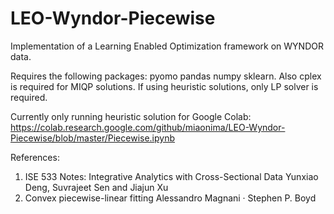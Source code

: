 # LEO-Wyndor-Piecewise
Implementation of a Learning Enabled Optimization framework on WYNDOR data.

Requires the following packages: pyomo pandas numpy sklearn.
Also cplex is required for MIQP solutions. If using heuristic solutions, only LP solver is required.

Currently only running heuristic solution for Google Colab: 
https://colab.research.google.com/github/miaonima/LEO-Wyndor-Piecewise/blob/master/Piecewise.ipynb

References:
1. ISE 533 Notes: Integrative Analytics with Cross-Sectional Data Yunxiao Deng, Suvrajeet Sen and Jiajun Xu
2. Convex piecewise-linear fitting Alessandro Magnani · Stephen P. Boyd
